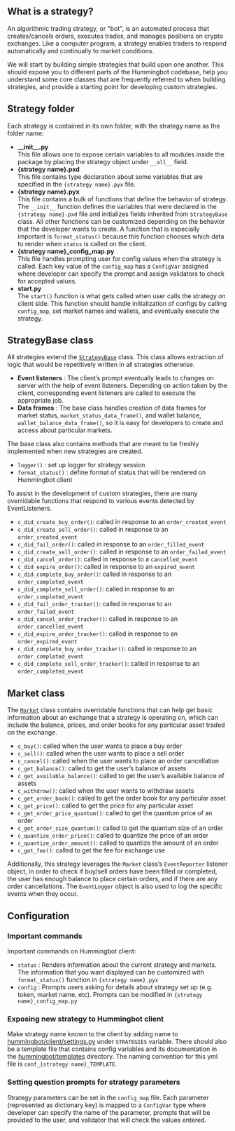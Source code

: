 
## What is a strategy?

An algorithmic trading strategy, or "bot", is an automated process that creates/cancels orders, executes trades, and manages positions on crypto exchanges. Like a computer program, a strategy enables traders to respond automatically and continually to market conditions.

We will start by building simple strategies that build upon one another. This should expose you to different parts of the Hummingbot codebase, help you understand some core classes that are frequently referred to when building strategies, and provide a starting point for developing custom strategies. 

## Strategy folder

Each strategy is contained in its own folder, with the strategy name as the folder name:

* **\_\_init__.py**  
This file allows one to expose certain variables to all modules inside the package by placing the strategy object under `__all__`  field.
* **{strategy name}.pxd**  
This file contains type declaration about some variables that are specified in the `{strategy name}.pyx` file.
* **{strategy name}.pyx**  
This file contains a bulk of functions that define the behavior of strategy. The `__init__` function defines the variables that were declared in the `{strategy name}.pxd` file and initializes fields inherited from `StrategyBase` class. All other functions can be customized depending on the behavior that the developer wants to create. A function that is especially important is `format_status()` because this function chooses which data to render when `status` is called on the client.
* **{strategy name}_config_map.py**  
This file handles prompting user for config values when the strategy is called. Each key value of the `config_map` has a `ConfigVar` assigned where developer can specify the prompt and assign validators to check for accepted values.
* **start.py**  
The `start()` function is what gets called when user calls the strategy on client side. This function should handle initialization of configs by calling `config_map`, set market names and wallets, and eventually execute the strategy.

## StrategyBase class

All strategies extend the [`StrategyBase`](https://github.com/CoinAlpha/hummingbot/blob/master/hummingbot/strategy/strategy_base.pyx) class. This class allows extraction of logic that would be repetitively written in all strategies otherwise. 

* **Event listeners** : The client’s prompt eventually leads to changes on server with the help of event listeners. Depending on action taken by the client, corresponding event listeners are called to execute the appropriate job.
* **Data frames** : The base class handles creation of data frames for market status, `market_status_data_frame()`, and wallet balance, `wallet_balance_data_frame()`, so it is easy for developers to create and access about particular markets.

The base class also contains methods that are meant to be freshly implemented when new strategies are created.

* `logger()` : set up logger for strategy session
* `format_status()` : define format of status that will be rendered on Hummingbot client

To assist in the development of custom strategies, there are many overridable functions that respond to various events detected by EventListeners. 

* `c_did_create_buy_order()`: called in response to an `order_created_event`
* `c_did_create_sell_order()`: called in response to an `order_created_event`
* `c_did_fail_order()`: called in response to an `order_filled_event`
* `c_did_create_sell_order()`: called in response to an `order_failed_event`
* `c_did_cancel_order()`: called in response to a `cancelled_event`
* `c_did_expire_order()`: called in response to an `expired_event`
* `c_did_complete_buy_order()`: called in response to an `order_completed_event`
* `c_did_complete_sell_order()`: called in response to an `order_completed_event`
* `c_did_fail_order_tracker()`: called in response to an `order_failed_event`
* `c_did_cancel_order_tracker()`: called in response to an `order_cancelled_event`
* `c_did_expire_order_tracker()`: called in response to an `order_expired_event`
* `c_did_complete_buy_order_tracker()`: called in response to an `order_completed_event`
* `c_did_complete_sell_order_tracker()`: called in response to an `order_completed_event`

## Market class

The [`Market`](https://github.com/CoinAlpha/hummingbot/blob/master/hummingbot/market/market_base.pyx) class contains overridable functions that can help get basic information about an exchange that a strategy is operating on, which can include the balance, prices, and order books for any particular asset traded on the exchange. 

* `c_buy()`: called when the user wants to place a buy order
* `c_sell()`: called when the user wants to place a sell order
* `c_cancel()`: called when the user wants to place an order cancellation
* `c_get_balance()`: called to get the user’s balance of assets
* `c_get_available_balance()`: called to get the user’s available balance of assets
* `c_withdraw()`: called when the user wants to withdraw assets
* `c_get_order_book()`: called to get the order book for any particular asset
* `c_get_price()`: called to get the price for any particular asset
* `c_get_order_price_quantum()`: called to get the quantum price of an order
* `c_get_order_size_quantum()`: called to get the quantum size of an order
* `c_quantize_order_price()`: called to quantize the price of an order
* `c_quantize_order_amount()`: called to quantize the amount of an order
* `c_get_fee()`: called to get the fee for exchange use

Additionally, this strategy leverages the `Market` class’s `EventReporter` listener object, in order to check if buy/sell orders have been filled or completed, the user has enough balance to place certain orders, and if there are any order cancellations. The `EventLogger` object is also used to log the specific events when they occur. 

## Configuration

### Important commands
Important commands on Hummingbot client:

* `status` : Renders information about the current strategy and markets. The information that you want displayed can be customized with `format_status()` function in `{strategy name}.pyx`
* `config` : Prompts users asking for details about strategy set up (e.g. token, market name, etc). Prompts can be modified in `{strategy name}_config_map.py`

### Exposing new strategy to Hummingbot client
Make strategy name known to the client by adding name to [hummingbot/client/settings.py](https://github.com/CoinAlpha/hummingbot/blob/development/hummingbot/client/settings.py) under `STRATEGIES` variable. There should also be a template file that contains config variables and its documentation in the [hummingbot/templates](https://github.com/CoinAlpha/hummingbot/tree/development/hummingbot/templates) directory. The naming convention for this yml file is `conf_{strategy name}_TEMPLATE`. 

### Setting question prompts for strategy parameters
Strategy parameters can be set in the `config_map` file. Each parameter (represented as dictionary key) is mapped to a `ConfigVar` type where developer can specify the name of the parameter, prompts that will be provided to the user, and validator that will check the values entered. 

<!-- ## 2. Get Order Book Strategy
We will extend on what we built on step 1 and add a feature that will load the order book for a market. This part will help developers understand how to read data from different data frames.

#### Order book data
This strategy extends the Hello World Strategy by loading an order book in a given market. When the command `status` is executed, the strategy fetches and enumerates the order book data (maker orders) by retrieving the `active_orders` data frame for the market that the strategy is operating on. If there are no active orders, " No active maker orders." is printed. 
-->

